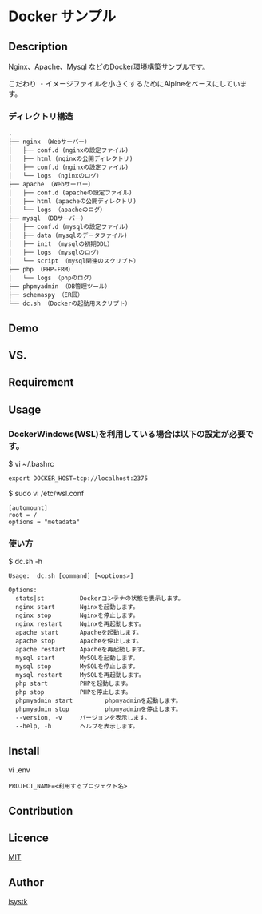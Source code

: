Docker サンプル
====

## Description

Nginx、Apache、Mysql などのDocker環境構築サンプルです。

こだわり
・イメージファイルを小さくするためにAlpineをベースにしています。

### ディレクトリ構造
```
.
├── nginx （Webサーバー）
│   ├── conf.d (nginxの設定ファイル)
│   ├── html (nginxの公開ディレクトリ)
│   ├── conf.d (nginxの設定ファイル)
│   └── logs （nginxのログ）
├── apache （Webサーバー）
│   ├── conf.d (apacheの設定ファイル)
│   ├── html (apacheの公開ディレクトリ)
│   └── logs （apacheのログ）
├── mysql （DBサーバー）
│   ├── conf.d (mysqlの設定ファイル)
│   ├── data (mysqlのデータファイル)
│   ├── init （mysqlの初期DDL）
│   ├── logs （mysqlのログ）
│   └── script （mysql関連のスクリプト）
├── php （PHP-FRM）
│   └── logs （phpのログ）
├── phpmyadmin （DB管理ツール）
├── schemaspy （ER図）
└── dc.sh （Dockerの起動用スクリプト）
```

## Demo

## VS. 

## Requirement

## Usage

### DockerWindows(WSL)を利用している場合は以下の設定が必要です。
$ vi ~/.bashrc
``` 
export DOCKER_HOST=tcp://localhost:2375
```

$ sudo vi /etc/wsl.conf
``` 
[automount]
root = /
options = "metadata"
```

### 使い方
$ dc.sh -h
```
Usage:  dc.sh [command] [<options>]

Options:
  stats|st          Dockerコンテナの状態を表示します。
  nginx start       Nginxを起動します。
  nginx stop        Nginxを停止します。
  nginx restart     Nginxを再起動します。
  apache start      Apacheを起動します。
  apache stop       Apacheを停止します。
  apache restart    Apacheを再起動します。
  mysql start       MySQLを起動します。
  mysql stop        MySQLを停止します。
  mysql restart     MySQLを再起動します。
  php start         PHPを起動します。
  php stop          PHPを停止します。
  phpmyadmin start         phpmyadminを起動します。
  phpmyadmin stop          phpmyadminを停止します。
  --version, -v     バージョンを表示します。
  --help, -h        ヘルプを表示します。
```

## Install

vi .env
```
PROJECT_NAME=<利用するプロジェクト名>
```

## Contribution

## Licence

[MIT](https://github.com/isystk/docker-sample/LICENCE)

## Author

[isystk](https://github.com/isystk)


